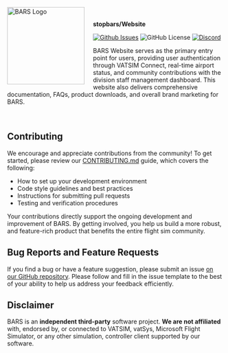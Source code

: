 <img width="180" height="180" align="left" style="float: left; margin: 0 20px 0 0;" alt="BARS Logo" src="https://avatars.githubusercontent.com/u/214760188?s=200&u=9cbb686fd7b3aa1517ecb66825da5aa0e974954e&v=4" />

<br>

**stopbars/Website**

[![Github Issues](https://img.shields.io/github/issues/stopbars/Website)](https://github.com/stopbars/Website/Issues)
![GitHub License](https://img.shields.io/github/license/stopbars/Website)
[![Discord](https://img.shields.io/discord/1323993176318414889.svg?label=&logo=discord&logoColor=ffffff&color=7389D8&labelColor=6A7EC2)](https://stopbars.com/discord)

BARS Website serves as the primary entry point for users, providing user authentication through VATSIM Connect, real-time airport status, and community contributions with the division staff management dashboard. This website also delivers comprehensive documentation, FAQs, product downloads, and overall brand marketing for BARS.

<br>

## Contributing

We encourage and appreciate contributions from the community! To get started, please review our [CONTRIBUTING.md](CONTRIBUTING.md) guide, which covers the following:

- How to set up your development environment
- Code style guidelines and best practices
- Instructions for submitting pull requests
- Testing and verification procedures

Your contributions directly support the ongoing development and improvement of BARS. By getting involved, you help us build a more robust, and feature-rich product that benefits the entire flight sim community.

## Bug Reports and Feature Requests

If you find a bug or have a feature suggestion, please submit an issue [on our GitHub repository](https://github.com/stopbars/repo/issues/new). Please follow and fill in the issue template to the best of your ability to help us address your feedback efficiently.

## Disclaimer

BARS is an **independent third-party** software project. **We are not affiliated** with, endorsed by, or connected to VATSIM, vatSys, Microsoft Flight Simulator, or any other simulation, controller client supported by our software.
